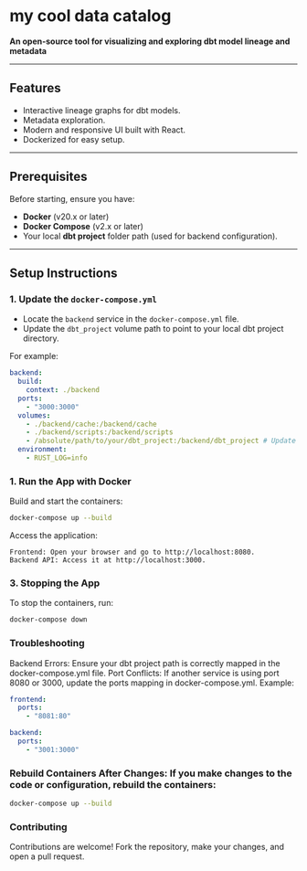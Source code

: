 # my cool data catalog

**An open-source tool for visualizing and exploring dbt model lineage and metadata**

---

## Features
- Interactive lineage graphs for dbt models.
- Metadata exploration.
- Modern and responsive UI built with React.
- Dockerized for easy setup.

---

## Prerequisites
Before starting, ensure you have:
- **Docker** (v20.x or later)
- **Docker Compose** (v2.x or later)
- Your local **dbt project** folder path (used for backend configuration).

---

## Setup Instructions

### 1. Update the `docker-compose.yml`
- Locate the `backend` service in the `docker-compose.yml` file.
- Update the `dbt_project` volume path to point to your local dbt project directory.

For example:
```yaml
backend:
  build:
    context: ./backend
  ports:
    - "3000:3000"
  volumes:
    - ./backend/cache:/backend/cache
    - ./backend/scripts:/backend/scripts
    - /absolute/path/to/your/dbt_project:/backend/dbt_project # Update this line
  environment:
    - RUST_LOG=info
```

### 1. Run the App with Docker
Build and start the containers:

```bash
docker-compose up --build
```

Access the application:
```
Frontend: Open your browser and go to http://localhost:8080.
Backend API: Access it at http://localhost:3000.
```

### 3. Stopping the App
To stop the containers, run:

```bash
docker-compose down
```

### Troubleshooting
Backend Errors: Ensure your dbt project path is correctly mapped in the docker-compose.yml file.
Port Conflicts: If another service is using port 8080 or 3000, update the ports mapping in docker-compose.yml.
Example:

```yaml
frontend:
  ports:
    - "8081:80"

backend:
  ports:
    - "3001:3000"
```

### Rebuild Containers After Changes: If you make changes to the code or configuration, rebuild the containers:
```bash
docker-compose up --build
```

### Contributing
Contributions are welcome! Fork the repository, make your changes, and open a pull request.